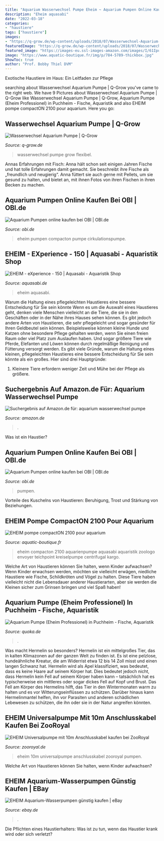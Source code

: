 ```yaml
---
title: "Aquarium Wasserwechsel Pumpe Eheim ~ Aquarium Pumpen Online Kaufen Bei Obi"
description: "Eheim aquasabi"
date: "2022-03-18"
categories:
- "haustiere"
tags: ["haustiere"]
images:
- "https://q-grow.de/wp-content/uploads/2018/07/Wasserwechsel-Aquarium-Pumpe.png"
featuredImage: "https://q-grow.de/wp-content/uploads/2018/07/Wasserwechsel-Aquarium-Pumpe.png"
featured_image: "https://images-eu.ssl-images-amazon.com/images/I/61IpuslAs6L._AC_US500_QL65_.jpg"
image: "https://www.aquatic-boutique.fr/img/p/784-5789-thickbox.jpg"
ShowToc: true
author: "Prof. Bobby Thiel DVM"
---
```



Exotische Haustiere im Haus: Ein Leitfaden zur Pflege

	

		
searching about Wasserwechsel Aquarium Pumpe | Q-Grow you've came to the right web. We have 9 Pictures about Wasserwechsel Aquarium Pumpe | Q-Grow like Wasserwechsel Aquarium Pumpe | Q-Grow, Aquarium Pumpe (Eheim Professionel) in Puchheim - Fische, Aquaristik and also EHEIM pompe compactON 2100 pour aquarium. Here you go:
		
    
## Wasserwechsel Aquarium Pumpe | Q-Grow

<img loading=lazy src="https://q-grow.de/wp-content/uploads/2018/07/Wasserwechsel-Aquarium-Pumpe.png" onerror="this.onerror=null;this.src='https://tse4.mm.bing.net/th?id=OIP.wAWkBG7q_qKrbT0SCPWbZAHaJa&amp;pid=15.1';" alt="Wasserwechsel Aquarium Pumpe | Q-Grow">

_Source: q-grow.de_

>wasserwechsel pumpe grow flexibel. 

	

Annas Erfahrungen mit Fisch:
Anna hält schon seit einigen Jahren Fische und hat tolle Erfahrungen damit gemacht. Sie beschreibt ihre Fische als „freundlich und neugierig“. Anna füttert sie auch gerne mit Pellets, um sie gesund zu halten, und bietet an, mit ihnen Fotos von ihren Fischen in ihren Becken zu machen.

    
## Aquarium Pumpen Online Kaufen Bei OBI | OBI.de

<img loading=lazy src="https://images.obi.de/product/DE/thumb/178495_1.jpg" onerror="this.onerror=null;this.src='https://tse1.mm.bing.net/th?id=OIP.atRxt3eS-zdqFE8j4ZIGTQAAAA&amp;pid=15.1';" alt="Aquarium Pumpen online kaufen bei OBI | OBI.de">

_Source: obi.de_

>eheim pumpen compacton pumpe cirkulationspumpe. 

	



    
## EHEIM - EXperience - 150 | Aquasabi - Aquaristik Shop

<img loading=lazy src="https://www.aquasabi.de/media/image/product/18449/lg/eheim-experience-250.jpg" onerror="this.onerror=null;this.src='https://tse4.mm.bing.net/th?id=OIP.IVf-LP4BpnelsC5H1jbZ1AHaHa&amp;pid=15.1';" alt="EHEIM - eXperience - 150 | Aquasabi - Aquaristik Shop">

_Source: aquasabi.de_

>eheim aquasabi. 

	

Warum die Haltung eines pflegeleichten Haustieres eine bessere Entscheidung für Sie sein könnte
Wenn es um die Auswahl eines Haustieres geht, denken viele Menschen vielleicht an die Tiere, die sie in den Geschäften oder in der Nähe ihres Hauses sehen können. Es gibt jedoch andere Arten von Haustieren, die sehr pflegeleicht und sogar gesünder für Ihren Geldbeutel sein können. Beispielsweise können kleine Hunde und Katzen ohne besondere Pflege gehalten werden, wenn Sie einen freien Raum oder viel Platz zum Auslaufen haben. Und sogar größere Tiere wie Pferde, Elefanten und Löwen können durch regelmäßige Reinigung und Fütterung versorgt werden. Es gibt viele Gründe, warum die Haltung eines kleinen, pflegeleichten Haustieres eine bessere Entscheidung für Sie sein könnte als ein großes. Hier sind drei Hauptgründe:
1) Kleinere Tiere erfordern weniger Zeit und Mühe bei der Pflege als größere.

    
## Suchergebnis Auf Amazon.de Für: Aquarium Wasserwechsel Pumpe

<img loading=lazy src="https://images-eu.ssl-images-amazon.com/images/I/61IpuslAs6L._AC_US500_QL65_.jpg" onerror="this.onerror=null;this.src='https://tse4.mm.bing.net/th?id=OIP.Lo2l_wkar3l1T3c-ovLRigHaHa&amp;pid=15.1';" alt="Suchergebnis auf Amazon.de für: aquarium wasserwechsel pumpe">

_Source: amazon.de_

>. 

	

Was ist ein Haustier?

    
## Aquarium Pumpen Online Kaufen Bei OBI | OBI.de

<img loading=lazy src="https://images.obi.de/product/DE/thumb/104546_1.jpg" onerror="this.onerror=null;this.src='https://tse1.mm.bing.net/th?id=OIP.lWVuRomqk6pWBMTqfgxoswAAAA&amp;pid=15.1';" alt="Aquarium Pumpen online kaufen bei OBI | OBI.de">

_Source: obi.de_

>pumpen. 

	

Vorteile des Kuschelns von Haustieren: Beruhigung, Trost und Stärkung von Beziehungen.

    
## EHEIM Pompe CompactON 2100 Pour Aquarium

<img loading=lazy src="https://www.aquatic-boutique.fr/img/p/784-5789-thickbox.jpg" onerror="this.onerror=null;this.src='https://tse1.mm.bing.net/th?id=OIP.vF5hB-xjbe4KXryuggjSdgHaHa&amp;pid=15.1';" alt="EHEIM pompe compactON 2100 pour aquarium">

_Source: aquatic-boutique.fr_

>eheim compacton 2100 aquarienpumpe aquasabi aquaristik zoologo envoyer teichpoint kreiselpumpe centrifugal kargo. 

	

Welche Art von Haustieren können Sie halten, wenn Kinder aufwachsen?
Wenn Kinder erwachsen werden, möchten sie vielleicht erwägen, niedliche Haustiere wie Fische, Schildkröten und Vögel zu halten. Diese Tiere haben vielleicht nicht die Lebensdauer anderer Haustierarten, aber sie werden die Kleinen sicher zum Grinsen bringen und viel Spaß haben!

    
## Aquarium Pumpe (Eheim Professionel) In Puchheim - Fische, Aquaristik

<img loading=lazy src="http://bild2.qimage.de/aquarium-pumpe-eheim-foto-bild-101917782.jpg" onerror="this.onerror=null;this.src='https://tse3.mm.bing.net/th?id=OIP.v9dKRdY1quA_da5vq3FiAQHaJC&amp;pid=15.1';" alt="Aquarium Pumpe (Eheim Professionel) in Puchheim - Fische, Aquaristik">

_Source: quoka.de_

>. 

	

Was macht Hermelin so besonders?
Hermelin ist ein mittelgroßes Tier, das in kalten Klimazonen auf der ganzen Welt zu finden ist. Es ist eine pelzlose, hundeähnliche Kreatur, die am Widerrist etwa 12 bis 14 Zoll misst und einen langen Schwanz hat. Hermelin wird als Apel klassifiziert, was bedeutet, dass es keine Haare auf seinem Körper hat. Dies bedeutet jedoch nicht, dass Hermelin kein Fell auf seinem Körper haben kann – tatsächlich hat es typischerweise ein mittleres oder sogar dickes Fell auf Kopf und Brust. Das Fell am Körper des Hermelins hilft, das Tier in den Wintermonaten warm zu halten und es vor Witterungseinflüssen zu schützen. Darüber hinaus kann Hermelinmantel helfen, ihn vor Parasiten und anderen schädlichen Lebewesen zu schützen, die ihn oder sie in der Natur angreifen könnten.

    
## EHEIM Universalpumpe Mit 10m Anschlusskabel Kaufen Bei ZooRoyal

<img loading=lazy src="https://www.zooroyal.de/media/image/eheim-aquarium-pumpen-650x150.jpg" onerror="this.onerror=null;this.src='https://tse1.mm.bing.net/th?id=OIP.MY6iXZMmNd5iOA9fAx6XbAHaBt&amp;pid=15.1';" alt="EHEIM Universalpumpe mit 10m Anschlusskabel kaufen bei ZooRoyal">

_Source: zooroyal.de_

>eheim 10m universalpumpe anschlusskabel zooroyal pumpen. 

	

Welche Art von Haustieren können Sie halten, wenn Kinder aufwachsen?

    
## EHEIM Aquarium-Wasserpumpen Günstig Kaufen | EBay

<img loading=lazy src="https://i.ebayimg.com/00/s/OTAwWDE2MDA=/z/nowAAOSw4CFYrYsL/$_57.JPG" onerror="this.onerror=null;this.src='https://tse2.mm.bing.net/th?id=OIP.jfIOV92AnOXeE-gBwqzaugHaEK&amp;pid=15.1';" alt="EHEIM Aquarium-Wasserpumpen günstig kaufen | eBay">

_Source: ebay.de_

>. 

	

Die Pflichten eines Haustierhalters: Was ist zu tun, wenn das Haustier krank wird oder sich verletzt?

